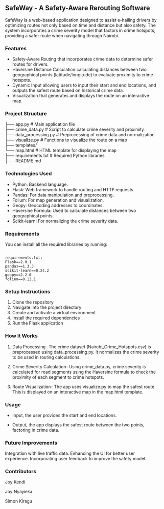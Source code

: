 ## SafeWay - A Safety-Aware Rerouting Software
SafeWay is a web-based application designed to assist e-hailing drivers by optimizing routes not only based on time and distance but also safety. The system incorporates a crime severity model that factors in crime hotspots, providing a safer route when navigating through Nairobi.

### Features
- Safety-Aware Routing that incorporates crime data to determine safer routes for drivers.
- Haversine Distance Calculation calculating distances between two geographical points (latitude/longitude) to evaluate proximity to crime hotspots.
- Dynamic Input allowing users to input their start and end locations, and outputs the safest route based on historical crime data.
- Visualization that generates and displays the route on an interactive map.

### Project Structure
├── app.py                # Main application file     
├── crime_data.py          # Script to calculate crime severity and proximity           
├── data_processing.py     # Preprocessing of crime data and normalization               
├── visualize.py           # Functions to visualize the route on a map                 
├── templates/                     
  └── map.html           # HTML template for displaying the map                  
├── requirements.txt       # Required Python libraries            
├── README.md                       

### Technologies Used
+ Python: Backend language.
+ Flask: Web framework to handle routing and HTTP requests.
+ Pandas: For data manipulation and preprocessing.
+ Folium: For map generation and visualization.
+ Geopy: Geocoding addresses to coordinates.
+ Haversine Formula: Used to calculate distances between two geographical points.
+ Scikit-learn: For normalizing the crime severity data.

### Requirements
You can install all the required libraries by running:
``` pip install -r requirements.txt

requirements.txt:
Flask==2.0.1
pandas==1.3.3
scikit-learn==0.24.2
geopy==2.2.0
folium==0.12.1
```
### Setup Instructions
1. Clone the repository
2. Navigate into the project directory
3. Create and activate a virtual environment
4. Install the required dependencies
5. Run the Flask application

### How It Works
1. Data Processing- The crime dataset (Nairobi_Crime_Hotspots.csv) is preprocessed using data_processing.py. It normalizes the crime severity to be used in routing calculations.

2. Crime Severity Calculation- Using crime_data.py, crime severity is calculated for road segments using the Haversine formula to check the proximity of each segment to crime hotspots.

3. Route Visualization- The app uses visualize.py to map the safest route. This is displayed on an interactive map in the map.html template.

### Usage
* Input, the user provides the start and end locations.

* Output, the app displays the safest route between the two points, factoring in crime data.

### Future Improvements
Integration with live traffic data.
Enhancing the UI for better user experience.
Incorporating user feedback to improve the safety model.

### Contributors
Joy Kendi

Joy Nyayieka

Simon Kiragu

